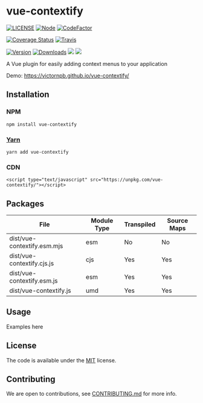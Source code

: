 # vue-contextify

<!-- badge -->
[![LICENSE](https://img.shields.io/github/license/victornpb/vue-contextify?style=flat-square)](LICENSE)
[![Node](https://img.shields.io/node/v/vue-contextify.svg?style=flat-square)](package.json)
[![CodeFactor](https://www.codefactor.io/repository/github/victornpb/vue-contextify/badge?style=flat-square)](https://www.codefactor.io/repository/github/victornpb/vue-contextify)

[![Coverage Status](https://img.shields.io/coveralls/victornpb/vue-contextify.svg?style=flat-square)](https://coveralls.io/github/victornpb/vue-contextify)
[![Travis](https://img.shields.io/travis/victornpb/vue-contextify/master.svg?style=flat-square)](https://travis-ci.org/victornpb/vue-contextify)

[![Version](https://img.shields.io/npm/v/vue-contextify.svg?style=flat-square)](https://www.npmjs.com/package/vue-contextify)
[![Downloads](https://img.shields.io/npm/dt/vue-contextify.svg?style=flat-square)](https://www.npmjs.com/package/vue-contextify)
[![](https://img.shields.io/bundlephobia/minzip/tiny-dedent?style=flat-square)](https://www.npmjs.com/package/vue-contextify)
[![](https://img.shields.io/tokei/lines/github/victornpb/vue-contextify?style=flat-square)](https://www.npmjs.com/package/vue-contextify)
<!-- endbadge -->

A Vue plugin for easily adding context menus to your application

Demo: https://victornpb.github.io/vue-contextify/

## Installation

### NPM

    npm install vue-contextify
### [Yarn](https://github.com/yarnpkg/yarn)

    yarn add vue-contextify

### CDN

    <script type="text/javascript" src="https://unpkg.com/vue-contextify/"></script>

## Packages

<!-- Output table (auto generated do not modify) -->

| File                        | Module Type | Transpiled | Source Maps |
|-----------------------------|-------------|------------|-------------|
| dist/vue-contextify.esm.mjs | esm         | No         | No          |
| dist/vue-contextify.cjs.js  | cjs         | Yes        | Yes         |
| dist/vue-contextify.esm.js  | esm         | Yes        | Yes         |
| dist/vue-contextify.js      | umd         | Yes        | Yes         |

<!-- END -->


## Usage

Examples here

## License

The code is available under the [MIT](LICENSE) license.

## Contributing

We are open to contributions, see [CONTRIBUTING.md](CONTRIBUTING.md) for more info.
